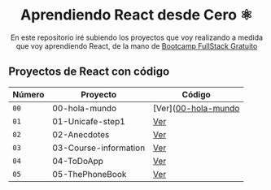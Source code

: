 <div align="center">
  
# Aprendiendo React desde Cero ⚛️

En este repositorio iré subiendo los proyectos que voy realizando a medida que voy aprendiendo React, de la mano de [Bootcamp FullStack Gratuito](https://fullstackopen.com/en/) 
</div>

## Proyectos de React con código
| Número | Proyecto | Código | 
| --- | --- | --- |
| `00` | 00-hola-mundo | [Ver]([00-hola-mundo](https://github.com/aitor95/projects-react/tree/main/00-hola-mundo)
| `01` | 01-Unicafe-step1 | [Ver](https://github.com/aitor95/projects-react/tree/main/01-Unicafe)
| `02` | 02-Anecdotes | [Ver](https://github.com/aitor95/projects-react/tree/main/02-Anecdotes)
| `03` | 03-Course-information | [Ver](https://github.com/aitor95/projects-react/tree/main/03-Course-information)
| `04` | 04-ToDoApp | [Ver](https://github.com/aitor95/projects-react/tree/main/04-ToDoApp)
| `05` | 05-ThePhoneBook | [Ver](https://github.com/aitor95/projects-react/tree/main/05-ThePhoneBook)
